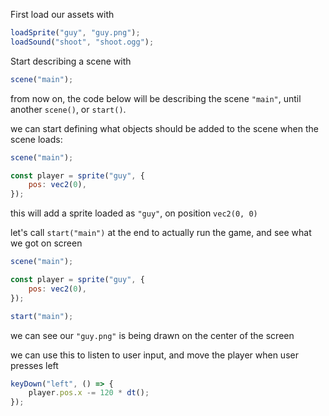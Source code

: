 First load our assets with

```js
loadSprite("guy", "guy.png");
loadSound("shoot", "shoot.ogg");
```

Start describing a scene with

```js
scene("main");
```

from now on, the code below will be describing the scene `"main"`, until another `scene()`, or `start()`.

we can start defining what objects should be added to the scene when the scene loads:

```js
scene("main");

const player = sprite("guy", {
	pos: vec2(0),
});
```

this will add a sprite loaded as `"guy"`, on position `vec2(0, 0)`

let's call `start("main")` at the end to actually run the game, and see what we got on screen

```js
scene("main");

const player = sprite("guy", {
	pos: vec2(0),
});

start("main");
```

we can see our `"guy.png"` is being drawn on the center of the screen

we can use this to listen to user input, and move the player when user presses left

```js
keyDown("left", () => {
	player.pos.x -= 120 * dt();
});
```

